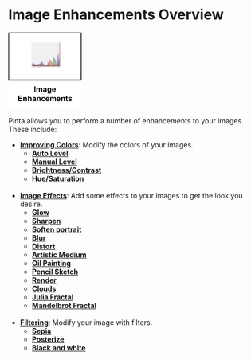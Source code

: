 # Image Enhancements Overview

![image enhancement icon](img/imageenhancementicon.png)

Pinta allows you to perform a number of enhancements to your images. These include:

-  [**Improving Colors**](colors.md): Modify the colors of your images.  
    -  [**Auto Level**](colors.md#auto-level)  
    -  [**Manual Level**](colors.md#manual-level)  
    -  [**Brightness/Contrast**](colors#brightness-contrast)  
    -  [**Hue/Saturation**](colors.md#hue-saturation)  
&nbsp;  
-  [**Image Effects**](effects.md): Add some effects to your images to get the look you desire.  
    - [**Glow**](effects.md#glow)  
    - [**Sharpen**](effects.md#sharpen)  
    - [**Soften portrait**](effects.md#soften-portrait)  
    - [**Blur**](effects.md#blur)  
    - [**Distort**](effects.md#distort)  
    - [**Artistic Medium**](effects.md#artistic-medium)  
    - [**Oil Painting**](effects.md#oil-painting)  
    - [**Pencil Sketch**](effects.md#pencil-sketch)  
    - [**Render**](effects.md#render)  
    - [**Clouds**](effects.md#clouds)  
    - [**Julia Fractal**](effects.md#julia-fractal)  
    - [**Mandelbrot Fractal**](effects.md#mandelbrot-fractal)  
&nbsp;  
-  [**Filtering**](filter.md): Modify your image with filters.  
    - [**Sepia**](filter.md#sepia)  
    - [**Posterize**](filter.md#crop.md#posterize)  
    - [**Black and white**](filter.md#black-and-white)  
